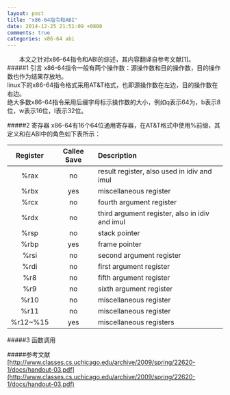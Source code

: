 ```yaml
---
layout: post
title: "x86-64指令和ABI"
date: 2014-12-25 21:51:09 +0800
comments: true
categories: x86-64 abi
---
```


&emsp;&emsp;本文之针对x86-64指令和ABI的综述，其内容翻译自参考文献[1]。  
#####1 引言
x86-64指令一般有两个操作数：源操作数和目的操作数，目的操作数也作为结果存放地。  
linux下的x86-64指令格式采用AT&T格式，也即源操作数在左边，目的操作数在右边。  
绝大多数x86-64指令采用后缀字母标示操作数的大小，例如q表示64为，b表示8位，w表示16位，l表示32位。  

#####2 寄存器
x86-64有16个64位通用寄存器，在AT&T格式中使用%前缀，其定义和在ABI中的角色如下表所示：  

| Register      | Callee Save   |                 Description                 |
|:-------------:|:-------------:|:--------------------------------------------|
| %rax          | no            | result register, also used in idiv and imul |
| %rbx          | yes           | miscellaneous register                      |
| %rcx          | no            | fourth argument register                    |
| %rdx          | no            | third argument register, also in idiv and imul|
| %rsp          | no            | stack pointer                               |
| %rbp          | yes           | frame pointer                               |
| %rsi          | no            | second argument register                    |
| %rdi          | no            | first argument register                     |
| %r8           | no            | fifth argument register                     |
| %r9           | no            | sixth argument register                     |
| %r10          | no            | miscellaneous register                      |
| %r11          | no            | miscellaneous register                      |
| %r12~%15      | yes           | miscellaneous registers                     |

#####3 函数调用












#####参考文献
[http://www.classes.cs.uchicago.edu/archive/2009/spring/22620-1/docs/handout-03.pdf](http://www.classes.cs.uchicago.edu/archive/2009/spring/22620-1/docs/handout-03.pdf)  
